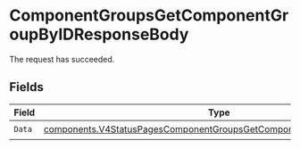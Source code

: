 # ComponentGroupsGetComponentGroupByIDResponseBody

The request has succeeded.


## Fields

| Field                                                                                                                                                        | Type                                                                                                                                                         | Required                                                                                                                                                     | Description                                                                                                                                                  |
| ------------------------------------------------------------------------------------------------------------------------------------------------------------ | ------------------------------------------------------------------------------------------------------------------------------------------------------------ | ------------------------------------------------------------------------------------------------------------------------------------------------------------ | ------------------------------------------------------------------------------------------------------------------------------------------------------------ |
| `Data`                                                                                                                                                       | [components.V4StatusPagesComponentGroupsGetComponentGroupByIDResponse](../../models/components/v4statuspagescomponentgroupsgetcomponentgroupbyidresponse.md) | :heavy_check_mark:                                                                                                                                           | N/A                                                                                                                                                          |